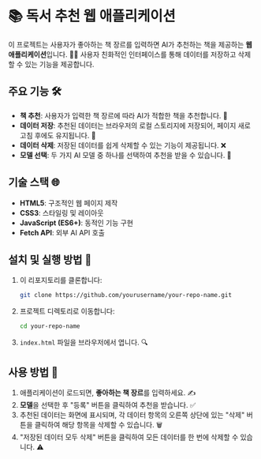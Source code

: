 # 📚 독서 추천 웹 애플리케이션

이 프로젝트는 사용자가 좋아하는 책 장르를 입력하면 AI가 추천하는 책을 제공하는 **웹 애플리케이션**입니다. 🤖✨ 사용자 친화적인 인터페이스를 통해 데이터를 저장하고 삭제할 수 있는 기능을 제공합니다.

## 주요 기능 🛠️

- **책 추천**: 사용자가 입력한 책 장르에 따라 AI가 적합한 책을 추천합니다. 📖
- **데이터 저장**: 추천된 데이터는 브라우저의 로컬 스토리지에 저장되어, 페이지 새로 고침 후에도 유지됩니다. 💾
- **데이터 삭제**: 저장된 데이터를 쉽게 삭제할 수 있는 기능이 제공됩니다. ❌
- **모델 선택**: 두 가지 AI 모델 중 하나를 선택하여 추천을 받을 수 있습니다. 🧠

## 기술 스택 🌐

- **HTML5**: 구조적인 웹 페이지 제작
- **CSS3**: 스타일링 및 레이아웃
- **JavaScript (ES6+)**: 동적인 기능 구현
- **Fetch API**: 외부 AI API 호출

## 설치 및 실행 방법 🚀

1. 이 리포지토리를 클론합니다:
   ```bash
   git clone https://github.com/yourusername/your-repo-name.git
   ```
2. 프로젝트 디렉토리로 이동합니다:
   ```bash
   cd your-repo-name
   ```
3. `index.html` 파일을 브라우저에서 엽니다. 🔍

## 사용 방법 📖

1. 애플리케이션이 로드되면, **좋아하는 책 장르**를 입력하세요. ✍️
2. **모델**을 선택한 후 "등록" 버튼을 클릭하여 추천을 받습니다. ✅
3. 추천된 데이터는 화면에 표시되며, 각 데이터 항목의 오른쪽 상단에 있는 "삭제" 버튼을 클릭하여 해당 항목을 삭제할 수 있습니다. 🗑️
4. "저장된 데이터 모두 삭제" 버튼을 클릭하여 모든 데이터를 한 번에 삭제할 수 있습니다. ⚠️
